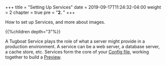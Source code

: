 +++
title = "Setting Up Services"
date = 2019-09-17T11:24:32-04:00
weight = 2
chapter = true
pre = "<b>2. </b>"
+++

How to set up Services, and more about images.

{{%children depth="3"%}}

A Tugboat Service plays the role of what a server might provide in a production environment. A service can be a web
server, a database server, a cache store, etc. Services form the core of your
[Config file](/setting-up-tugboat/create-a-tugboat-config-file/), working together to build a
[Preview](/building-a-preview/).
